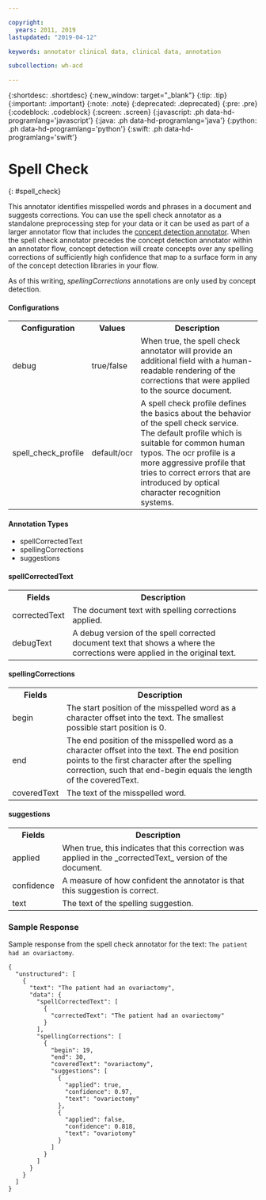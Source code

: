 ```yaml
---

copyright:
  years: 2011, 2019
lastupdated: "2019-04-12"

keywords: annotator clinical data, clinical data, annotation

subcollection: wh-acd

---
```


{:shortdesc: .shortdesc}
{:new_window: target="_blank"}
{:tip: .tip}
{:important: .important}
{:note: .note}
{:deprecated: .deprecated}
{:pre: .pre}
{:codeblock: .codeblock}
{:screen: .screen}
{:javascript: .ph data-hd-programlang='javascript'}
{:java: .ph data-hd-programlang='java'}
{:python: .ph data-hd-programlang='python'}
{:swift: .ph data-hd-programlang='swift'}

# Spell Check
{: #spell_check}

This annotator identifies misspelled words and phrases in a document and suggests corrections.  You can use the spell check annotator as a standalone preprocessing step for your data or it can be used as part of a larger annotator flow that includes the [concept detection annotator](/docs/wh-acd?topic=wh-acd-concept_detection#concept_detection).  When the spell check annotator precedes the concept detection annotator within an annotator flow, concept detection will create concepts over any spelling corrections of sufficiently high confidence that map to a surface form in any of the concept detection libraries in your flow.

As of this writing, *spellingCorrections* annotations are only used by concept detection.

#### Configurations

<table>
  <tr>
    <th>Configuration</th>
    <th>Values</th>
    <th>Description</th>
  </tr>
  <tr>
    <td>debug</td>
    <td>true/false</td>
    <td>When true, the spell check annotator will provide an additional field with a human-readable rendering of the corrections that were applied to the source document.</td>
  </tr>
  <tr>
    <td>spell_check_profile</td>
    <td>default/ocr</td>
    <td>A spell check profile defines the basics about the behavior of the spell check service. The default profile which is suitable for common human typos. The ocr profile is a more aggressive profile that tries to correct errors that are introduced by optical character recognition systems. </td>
  </tr>
</table>

#### Annotation Types

* spellCorrectedText
* spellingCorrections
* suggestions

#### spellCorrectedText

<table>
  <tr>
    <th>Fields</th>
    <th>Description</th>
  </tr>
  <tr>
    <td>correctedText</td>
    <td>The document text with spelling corrections applied.</td>
  </tr>
  <tr>
    <td>debugText</td>
    <td>A debug version of the spell corrected document text that shows a where the corrections were applied in the original text.</td>
  </tr>
</table>

#### spellingCorrections

<table>
  <tr>
    <th>Fields</th>
    <th>Description</th>
  </tr>
  <tr>
    <td>begin</td>
    <td>The start position of the misspelled word as a character offset into the text.  The smallest possible start position is 0.</td>
  </tr>
  <tr>
    <td>end</td>
    <td>The end position of the misspelled word as a character offset into the text.  The end position points to the first character after the spelling correction, such that end-begin equals the length of the coveredText.</td>
  </tr>
  <tr>
    <td>coveredText</td>
    <td>The text of the misspelled word.</td>
  </tr>
</table>

#### suggestions

<table>
  <tr>
    <th>Fields</th>
    <th>Description</th>
  </tr>
  <tr>
    <td>applied</td>
    <td>When true, this indicates that this correction was applied in the _correctedText_ version of the document.</td>
  </tr>
  <tr>
    <td>confidence</td>
    <td>A measure of how confident the annotator is that this suggestion is correct.</td>
  </tr>
  <tr>
    <td>text</td>
    <td>The text of the spelling suggestion.</td>
  </tr>
</table>

### Sample Response

Sample response from the spell check annotator for the text: `The patient had an ovariactomy`.

```
{
  "unstructured": [
    {
      "text": "The patient had an ovariactomy",
      "data": {
        "spellCorrectedText": [
          {
            "correctedText": "The patient had an ovariectomy"
          }
        ],
        "spellingCorrections": [
          {
            "begin": 19,
            "end": 30,
            "coveredText": "ovariactomy",
            "suggestions": [
              {
                "applied": true,
                "confidence": 0.97,
                "text": "ovariectomy"
              },
              {
                "applied": false,
                "confidence": 0.818,
                "text": "ovariotomy"
              }
            ]
          }
        ]
      }
    }
  ]
}
```
